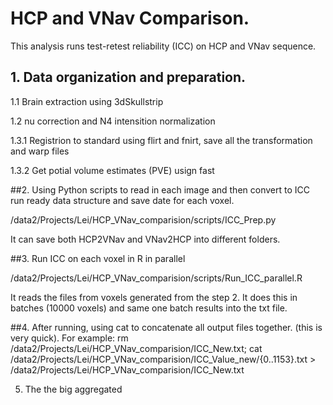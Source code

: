 # HCP and VNav Comparison.
This analysis runs test-retest reliability (ICC) on HCP and VNav sequence.

## 1. Data organization and preparation.

1.1 Brain extraction using 3dSkullstrip

1.2 nu correction and N4 intensition normalization

1.3.1 Registrion to standard using flirt and fnirt, save all the transformation and warp files

1.3.2 Get potial volume estimates (PVE) usign fast


##2. Using Python scripts to read in each image and then convert to ICC run ready data structure and save date for each voxel.

/data2/Projects/Lei/HCP_VNav_comparision/scripts/ICC_Prep.py

It can save both HCP2VNav and VNav2HCP into different folders.

##3. Run ICC on each voxel in R in parallel

/data2/Projects/Lei/HCP_VNav_comparision/scripts/Run_ICC_parallel.R

It reads the files from voxels generated from the step 2. It does this in batches (10000 voxels) and same one batch results into the txt file.


##4. After running, using cat to concatenate all output files together. (this is very quick). For example:
rm /data2/Projects/Lei/HCP_VNav_comparision/ICC_New.txt; cat /data2/Projects/Lei/HCP_VNav_comparision/ICC_Value_new/{0..1153}.txt > /data2/Projects/Lei/HCP_VNav_comparision/ICC_New.txt


5. The the big aggregated 


 

